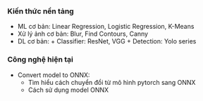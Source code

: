 ### Kiến thức nền tảng
- ML cơ bản: Linear Regression, Logistic Regression, K-Means
- Xử lý ảnh cơ bản: Blur, Find Contours, Canny
- DL cơ bản: + Classifier: ResNet, VGG
             + Detection: Yolo series

### Công nghệ hiện tại
- Convert model to ONNX:
  - Tìm hiểu cách chuyển đổi từ mô hình pytorch sang ONNX
  - Cách sử dụng model ONNX
